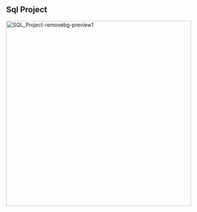  ## Sql Project 

 
<img width="500" height="500"
alt="SQL_Project-removebg-preview1" src="https://github.com/user-attachments/assets/35ff5054-d219-43cd-8a65-fb4706bac7e5" />
